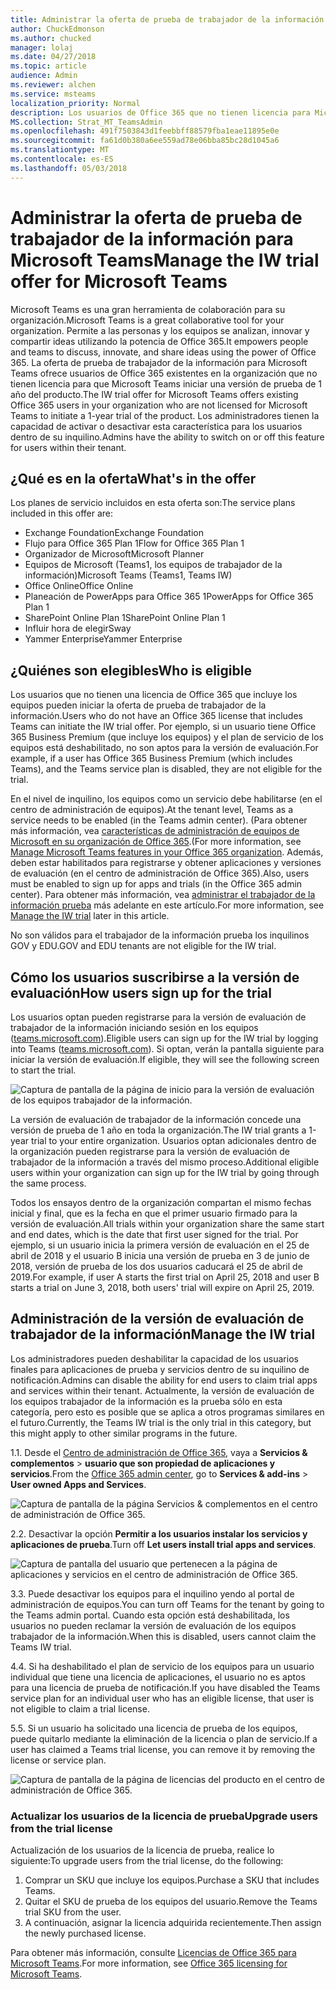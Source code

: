 ```yaml
---
title: Administrar la oferta de prueba de trabajador de la información para Microsoft Teams
author: ChuckEdmonson
ms.author: chucked
manager: lolaj
ms.date: 04/27/2018
ms.topic: article
audience: Admin
ms.reviewer: alchen
ms.service: msteams
localization_priority: Normal
description: Los usuarios de Office 365 que no tienen licencia para Microsoft Teams pueden iniciar una versión de prueba de 1 año de los equipos.
MS.collection: Strat_MT_TeamsAdmin
ms.openlocfilehash: 491f7503843d1feebbff88579fba1eae11895e0e
ms.sourcegitcommit: fa61d0b380a6ee559ad78e06bba85bc28d1045a6
ms.translationtype: MT
ms.contentlocale: es-ES
ms.lasthandoff: 05/03/2018
---
```

<a name="manage-the-iw-trial-offer-for-microsoft-teams"></a><span data-ttu-id="33a9b-103">Administrar la oferta de prueba de trabajador de la información para Microsoft Teams</span><span class="sxs-lookup"><span data-stu-id="33a9b-103">Manage the IW trial offer for Microsoft Teams</span></span>
=============================================

<span data-ttu-id="33a9b-104">Microsoft Teams es una gran herramienta de colaboración para su organización.</span><span class="sxs-lookup"><span data-stu-id="33a9b-104">Microsoft Teams is a great collaborative tool for your organization.</span></span> <span data-ttu-id="33a9b-105">Permite a las personas y los equipos se analizan, innovar y compartir ideas utilizando la potencia de Office 365.</span><span class="sxs-lookup"><span data-stu-id="33a9b-105">It empowers people and teams to discuss, innovate, and share ideas using the power of Office 365.</span></span> <span data-ttu-id="33a9b-106">La oferta de prueba de trabajador de la información para Microsoft Teams ofrece usuarios de Office 365 existentes en la organización que no tienen licencia para que Microsoft Teams iniciar una versión de prueba de 1 año del producto.</span><span class="sxs-lookup"><span data-stu-id="33a9b-106">The IW trial offer for Microsoft Teams offers existing Office 365 users in your organization who are not licensed for Microsoft Teams to initiate a 1-year trial of the product.</span></span> <span data-ttu-id="33a9b-107">Los administradores tienen la capacidad de activar o desactivar esta característica para los usuarios dentro de su inquilino.</span><span class="sxs-lookup"><span data-stu-id="33a9b-107">Admins have the ability to switch on or off this feature for users within their tenant.</span></span>

## <a name="whats-in-the-offer"></a><span data-ttu-id="33a9b-108">¿Qué es en la oferta</span><span class="sxs-lookup"><span data-stu-id="33a9b-108">What's in the offer</span></span>

<span data-ttu-id="33a9b-109">Los planes de servicio incluidos en esta oferta son:</span><span class="sxs-lookup"><span data-stu-id="33a9b-109">The service plans included in this offer are:</span></span>

- <span data-ttu-id="33a9b-110">Exchange Foundation</span><span class="sxs-lookup"><span data-stu-id="33a9b-110">Exchange Foundation</span></span>
- <span data-ttu-id="33a9b-111">Flujo para Office 365 Plan 1</span><span class="sxs-lookup"><span data-stu-id="33a9b-111">Flow for Office 365 Plan 1</span></span>
- <span data-ttu-id="33a9b-112">Organizador de Microsoft</span><span class="sxs-lookup"><span data-stu-id="33a9b-112">Microsoft Planner</span></span>
- <span data-ttu-id="33a9b-113">Equipos de Microsoft (Teams1, los equipos de trabajador de la información)</span><span class="sxs-lookup"><span data-stu-id="33a9b-113">Microsoft Teams (Teams1, Teams IW)</span></span>
- <span data-ttu-id="33a9b-114">Office Online</span><span class="sxs-lookup"><span data-stu-id="33a9b-114">Office Online</span></span>
- <span data-ttu-id="33a9b-115">Planeación de PowerApps para Office 365 1</span><span class="sxs-lookup"><span data-stu-id="33a9b-115">PowerApps for Office 365 Plan 1</span></span>
- <span data-ttu-id="33a9b-116">SharePoint Online Plan 1</span><span class="sxs-lookup"><span data-stu-id="33a9b-116">SharePoint Online Plan 1</span></span>
- <span data-ttu-id="33a9b-117">Influir hora de elegir</span><span class="sxs-lookup"><span data-stu-id="33a9b-117">Sway</span></span>
- <span data-ttu-id="33a9b-118">Yammer Enterprise</span><span class="sxs-lookup"><span data-stu-id="33a9b-118">Yammer Enterprise</span></span>

## <a name="who-is-eligible"></a><span data-ttu-id="33a9b-119">¿Quiénes son elegibles</span><span class="sxs-lookup"><span data-stu-id="33a9b-119">Who is eligible</span></span>

<span data-ttu-id="33a9b-120">Los usuarios que no tienen una licencia de Office 365 que incluye los equipos pueden iniciar la oferta de prueba de trabajador de la información.</span><span class="sxs-lookup"><span data-stu-id="33a9b-120">Users who do not have an Office 365 license that includes Teams can initiate the IW trial offer.</span></span> <span data-ttu-id="33a9b-121">Por ejemplo, si un usuario tiene Office 365 Business Premium (que incluye los equipos) y el plan de servicio de los equipos está deshabilitado, no son aptos para la versión de evaluación.</span><span class="sxs-lookup"><span data-stu-id="33a9b-121">For example, if a user has Office 365 Business Premium (which includes Teams), and the Teams service plan is disabled, they are not eligible for the trial.</span></span>

<span data-ttu-id="33a9b-122">En el nivel de inquilino, los equipos como un servicio debe habilitarse (en el centro de administración de equipos).</span><span class="sxs-lookup"><span data-stu-id="33a9b-122">At the tenant level, Teams as a service needs to be enabled (in the Teams admin center).</span></span> <span data-ttu-id="33a9b-123">(Para obtener más información, vea [características de administración de equipos de Microsoft en su organización de Office 365](enable-features-office-365.md).</span><span class="sxs-lookup"><span data-stu-id="33a9b-123">(For more information, see [Manage Microsoft Teams features in your Office 365 organization](enable-features-office-365.md).</span></span> <span data-ttu-id="33a9b-124">Además, deben estar habilitados para registrarse y obtener aplicaciones y versiones de evaluación (en el centro de administración de Office 365).</span><span class="sxs-lookup"><span data-stu-id="33a9b-124">Also, users must be enabled to sign up for apps and trials (in the Office 365 admin center).</span></span> <span data-ttu-id="33a9b-125">Para obtener más información, vea [administrar el trabajador de la información prueba](#manage-the-iw-trial) más adelante en este artículo.</span><span class="sxs-lookup"><span data-stu-id="33a9b-125">For more information, see [Manage the IW trial](#manage-the-iw-trial) later in this article.</span></span>

<span data-ttu-id="33a9b-126">No son válidos para el trabajador de la información prueba los inquilinos GOV y EDU.</span><span class="sxs-lookup"><span data-stu-id="33a9b-126">GOV and EDU tenants are not eligible for the IW trial.</span></span>

## <a name="how-users-sign-up-for-the-trial"></a><span data-ttu-id="33a9b-127">Cómo los usuarios suscribirse a la versión de evaluación</span><span class="sxs-lookup"><span data-stu-id="33a9b-127">How users sign up for the trial</span></span>

<span data-ttu-id="33a9b-128">Los usuarios optan pueden registrarse para la versión de evaluación de trabajador de la información iniciando sesión en los equipos ([teams.microsoft.com](https://teams.microsoft.com)).</span><span class="sxs-lookup"><span data-stu-id="33a9b-128">Eligible users can sign up for the IW trial by logging into Teams ([teams.microsoft.com](https://teams.microsoft.com)).</span></span> <span data-ttu-id="33a9b-129">Si optan, verán la pantalla siguiente para iniciar la versión de evaluación.</span><span class="sxs-lookup"><span data-stu-id="33a9b-129">If eligible, they will see the following screen to start the trial.</span></span> 

![Captura de pantalla de la página de inicio para la versión de evaluación de los equipos trabajador de la información.](media/iw-trial-start-screen.png)

<span data-ttu-id="33a9b-131">La versión de evaluación de trabajador de la información concede una versión de prueba de 1 año en toda la organización.</span><span class="sxs-lookup"><span data-stu-id="33a9b-131">The IW trial grants a 1-year trial to your entire organization.</span></span> <span data-ttu-id="33a9b-132">Usuarios optan adicionales dentro de la organización pueden registrarse para la versión de evaluación de trabajador de la información a través del mismo proceso.</span><span class="sxs-lookup"><span data-stu-id="33a9b-132">Additional eligible users within your organization can sign up for the IW trial by going through the same process.</span></span>
 
<span data-ttu-id="33a9b-133">Todos los ensayos dentro de la organización compartan el mismo fechas inicial y final, que es la fecha en que el primer usuario firmado para la versión de evaluación.</span><span class="sxs-lookup"><span data-stu-id="33a9b-133">All trials within your organization share the same start and end dates, which is the date that first user signed for the trial.</span></span> <span data-ttu-id="33a9b-134">Por ejemplo, si un usuario inicia la primera versión de evaluación en el 25 de abril de 2018 y el usuario B inicia una versión de prueba en 3 de junio de 2018, versión de prueba de los dos usuarios caducará el 25 de abril de 2019.</span><span class="sxs-lookup"><span data-stu-id="33a9b-134">For example, if user A starts the first trial on April 25, 2018 and user B starts a trial on June 3, 2018, both users' trial will expire on April 25, 2019.</span></span>

## <a name="manage-the-iw-trial"></a><span data-ttu-id="33a9b-135">Administración de la versión de evaluación de trabajador de la información</span><span class="sxs-lookup"><span data-stu-id="33a9b-135">Manage the IW trial</span></span>

<span data-ttu-id="33a9b-136">Los administradores pueden deshabilitar la capacidad de los usuarios finales para aplicaciones de prueba y servicios dentro de su inquilino de notificación.</span><span class="sxs-lookup"><span data-stu-id="33a9b-136">Admins can disable the ability for end users to claim trial apps and services within their tenant.</span></span> <span data-ttu-id="33a9b-137">Actualmente, la versión de evaluación de los equipos trabajador de la información es la prueba sólo en esta categoría, pero esto es posible que se aplica a otros programas similares en el futuro.</span><span class="sxs-lookup"><span data-stu-id="33a9b-137">Currently, the Teams IW trial is the only trial in this category, but this might apply to other similar programs in the future.</span></span> 

<span data-ttu-id="33a9b-138">1\.</span><span class="sxs-lookup"><span data-stu-id="33a9b-138">1\.</span></span> <span data-ttu-id="33a9b-139">Desde el [Centro de administración de Office 365](https://portal.office.com/adminportal/home), vaya a **Servicios & complementos** > **usuario que son propiedad de aplicaciones y servicios**.</span><span class="sxs-lookup"><span data-stu-id="33a9b-139">From the [Office 365 admin center](https://portal.office.com/adminportal/home), go to **Services & add-ins** > **User owned Apps and Services**.</span></span>

![Captura de pantalla de la página Servicios & complementos en el centro de administración de Office 365.](media/iw-trial-enable-1.png)

<span data-ttu-id="33a9b-141">2\.</span><span class="sxs-lookup"><span data-stu-id="33a9b-141">2\.</span></span> <span data-ttu-id="33a9b-142">Desactivar la opción **Permitir a los usuarios instalar los servicios y aplicaciones de prueba**.</span><span class="sxs-lookup"><span data-stu-id="33a9b-142">Turn off **Let users install trial apps and services**.</span></span>

![Captura de pantalla del usuario que pertenecen a la página de aplicaciones y servicios en el centro de administración de Office 365.](media/iw-trial-enable-2.png)

<span data-ttu-id="33a9b-144">3\.</span><span class="sxs-lookup"><span data-stu-id="33a9b-144">3\.</span></span> <span data-ttu-id="33a9b-145">Puede desactivar los equipos para el inquilino yendo al portal de administración de equipos.</span><span class="sxs-lookup"><span data-stu-id="33a9b-145">You can turn off Teams for the tenant by going to the Teams admin portal.</span></span> <span data-ttu-id="33a9b-146">Cuando esta opción está deshabilitada, los usuarios no pueden reclamar la versión de evaluación de los equipos trabajador de la información.</span><span class="sxs-lookup"><span data-stu-id="33a9b-146">When this is disabled, users cannot claim the Teams IW trial.</span></span>

<span data-ttu-id="33a9b-147">4\.</span><span class="sxs-lookup"><span data-stu-id="33a9b-147">4\.</span></span> <span data-ttu-id="33a9b-148">Si ha deshabilitado el plan de servicio de los equipos para un usuario individual que tiene una licencia de aplicaciones, el usuario no es aptos para una licencia de prueba de notificación.</span><span class="sxs-lookup"><span data-stu-id="33a9b-148">If you have disabled the Teams service plan for an individual user who has an eligible license, that user is not eligible to claim a trial license.</span></span>

<span data-ttu-id="33a9b-149">5\.</span><span class="sxs-lookup"><span data-stu-id="33a9b-149">5\.</span></span> <span data-ttu-id="33a9b-150">Si un usuario ha solicitado una licencia de prueba de los equipos, puede quitarlo mediante la eliminación de la licencia o plan de servicio.</span><span class="sxs-lookup"><span data-stu-id="33a9b-150">If a user has claimed a Teams trial license, you can remove it by removing the license or service plan.</span></span> 

![Captura de pantalla de la página de licencias del producto en el centro de administración de Office 365.](media/iw-trial-enable-3.png)

### <a name="upgrade-users-from-the-trial-license"></a><span data-ttu-id="33a9b-152">Actualizar los usuarios de la licencia de prueba</span><span class="sxs-lookup"><span data-stu-id="33a9b-152">Upgrade users from the trial license</span></span>

<span data-ttu-id="33a9b-153">Actualización de los usuarios de la licencia de prueba, realice lo siguiente:</span><span class="sxs-lookup"><span data-stu-id="33a9b-153">To upgrade users from the trial license, do the following:</span></span>

1. <span data-ttu-id="33a9b-154">Comprar un SKU que incluye los equipos.</span><span class="sxs-lookup"><span data-stu-id="33a9b-154">Purchase a SKU that includes Teams.</span></span>
2. <span data-ttu-id="33a9b-155">Quitar el SKU de prueba de los equipos del usuario.</span><span class="sxs-lookup"><span data-stu-id="33a9b-155">Remove the Teams trial SKU from the user.</span></span>
3. <span data-ttu-id="33a9b-156">A continuación, asignar la licencia adquirida recientemente.</span><span class="sxs-lookup"><span data-stu-id="33a9b-156">Then assign the newly purchased license.</span></span>

<span data-ttu-id="33a9b-157">Para obtener más información, consulte [Licencias de Office 365 para Microsoft Teams](Office-365-licensing.md).</span><span class="sxs-lookup"><span data-stu-id="33a9b-157">For more information, see [Office 365 licensing for Microsoft Teams](Office-365-licensing.md).</span></span>